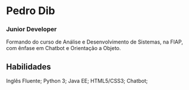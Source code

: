 # Pedro Dib
### Junior Developer

Formando do curso de Análise e Desenvolvimento de Sistemas, na FIAP, com ênfase em Chatbot e Orientação a Objeto.

## Habilidades

Inglês Fluente;
Python 3;
Java EE;
HTML5/CSS3;
Chatbot;


<!--
**pebato/pebato** is a ✨ _special_ ✨ repository because its `README.md` (this file) appears on your GitHub profile.

Here are some ideas to get you started:

- 🔭 I’m currently working on ...
- 🌱 I’m currently learning ...
- 👯 I’m looking to collaborate on ...
- 🤔 I’m looking for help with ...
- 💬 Ask me about ...
- 📫 How to reach me: ...
- 😄 Pronouns: ...
- ⚡ Fun fact: ...
-->
